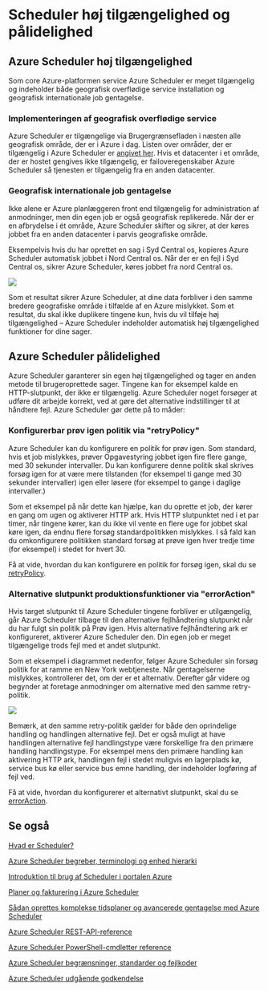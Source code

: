 <properties
 pageTitle="Scheduler høj tilgængelighed og pålidelighed"
 description="Scheduler høj tilgængelighed og pålidelighed"
 services="scheduler"
 documentationCenter=".NET"
 authors="derek1ee"
 manager="kevinlam1"
 editor=""/>
<tags
 ms.service="scheduler"
 ms.workload="infrastructure-services"
 ms.tgt_pltfrm="na"
 ms.devlang="dotnet"
 ms.topic="article"
 ms.date="08/16/2016"
 ms.author="deli"/>


# <a name="scheduler-high-availability-and-reliability"></a>Scheduler høj tilgængelighed og pålidelighed

## <a name="azure-scheduler-high-availability"></a>Azure Scheduler høj tilgængelighed

Som core Azure-platformen service Azure Scheduler er meget tilgængelig og indeholder både geografisk overflødige service installation og geografisk internationale job gentagelse.

### <a name="geo-redundant-service-deployment"></a>Implementeringen af geografisk overflødige service

Azure Scheduler er tilgængelige via Brugergrænsefladen i næsten alle geografisk område, der er i Azure i dag. Listen over områder, der er tilgængelig i Azure Scheduler er [angivet her](https://azure.microsoft.com/regions/#services). Hvis et datacenter i et område, der er hostet gengives ikke tilgængelig, er failoveregenskaber Azure Scheduler så tjenesten er tilgængelig fra en anden datacenter.

### <a name="geo-regional-job-replication"></a>Geografisk internationale job gentagelse

Ikke alene er Azure planlæggeren front end tilgængelig for administration af anmodninger, men din egen job er også geografisk replikerede. Når der er en afbrydelse i ét område, Azure Scheduler skifter og sikrer, at der køres jobbet fra en anden datacenter i parvis geografiske område.

Eksempelvis hvis du har oprettet en sag i Syd Central os, kopieres Azure Scheduler automatisk jobbet i Nord Central os. Når der er en fejl i Syd Central os, sikrer Azure Scheduler, køres jobbet fra nord Central os. 

![][1]

Som et resultat sikrer Azure Scheduler, at dine data forbliver i den samme bredere geografiske område i tilfælde af en Azure mislykket. Som et resultat, du skal ikke duplikere tingene kun, hvis du vil tilføje høj tilgængelighed – Azure Scheduler indeholder automatisk høj tilgængelighed funktioner for dine sager.

## <a name="azure-scheduler-reliability"></a>Azure Scheduler pålidelighed

Azure Scheduler garanterer sin egen høj tilgængelighed og tager en anden metode til brugeroprettede sager. Tingene kan for eksempel kalde en HTTP-slutpunkt, der ikke er tilgængelig. Azure Scheduler noget forsøger at udføre dit arbejde korrekt, ved at gøre det alternative indstillinger til at håndtere fejl. Azure Scheduler gør dette på to måder:

### <a name="configurable-retry-policy-via-retrypolicy"></a>Konfigurerbar prøv igen politik via "retryPolicy"

Azure Scheduler kan du konfigurere en politik for prøv igen. Som standard, hvis et job mislykkes, prøver Opgavestyring jobbet igen fire flere gange, med 30 sekunder intervaller. Du kan konfigurere denne politik skal skrives forsøg igen for at være mere tilstanden (for eksempel ti gange med 30 sekunder intervaller) igen eller løsere (for eksempel to gange i daglige intervaller.)

Som et eksempel på når dette kan hjælpe, kan du oprette et job, der kører en gang om ugen og aktiverer HTTP ark. Hvis HTTP slutpunktet ned i et par timer, når tingene kører, kan du ikke vil vente en flere uge for jobbet skal køre igen, da endnu flere forsøg standardpolitikken mislykkes. I så fald kan du omkonfigurere politikken standard forsøg at prøve igen hver tredje time (for eksempel) i stedet for hvert 30.

Få at vide, hvordan du kan konfigurere en politik for forsøg igen, skal du se [retryPolicy](scheduler-concepts-terms.md#retrypolicy).

### <a name="alternate-endpoint-configurability-via-erroraction"></a>Alternative slutpunkt produktionsfunktioner via "errorAction"

Hvis target slutpunkt til Azure Scheduler tingene forbliver er utilgængelig, går Azure Scheduler tilbage til den alternative fejlhåndtering slutpunkt når du har fulgt sin politik på Prøv igen. Hvis alternative fejlhåndtering ark er konfigureret, aktiverer Azure Scheduler den. Din egen job er meget tilgængelige trods fejl med et andet slutpunkt.

Som et eksempel i diagrammet nedenfor, følger Azure Scheduler sin forsøg politik for at ramme en New York webtjeneste. Når gentagelserne mislykkes, kontrollerer det, om der er et alternativ. Derefter går videre og begynder at foretage anmodninger om alternative med den samme retry-politik.

![][2]

Bemærk, at den samme retry-politik gælder for både den oprindelige handling og handlingen alternative fejl. Det er også muligt at have handlingen alternative fejl handlingstype være forskellige fra den primære handling handlingstype. For eksempel mens den primære handling kan aktivering HTTP ark, handlingen fejl i stedet muligvis en lagerplads kø, service bus kø eller service bus emne handling, der indeholder logføring af fejl ved.

Få at vide, hvordan du konfigurerer et alternativt slutpunkt, skal du se [errorAction](scheduler-concepts-terms.md#action-and-erroraction).

## <a name="see-also"></a>Se også

 [Hvad er Scheduler?](scheduler-intro.md)

 [Azure Scheduler begreber, terminologi og enhed hierarki](scheduler-concepts-terms.md)

 [Introduktion til brug af Scheduler i portalen Azure](scheduler-get-started-portal.md)

 [Planer og fakturering i Azure Scheduler](scheduler-plans-billing.md)

 [Sådan oprettes komplekse tidsplaner og avancerede gentagelse med Azure Scheduler](scheduler-advanced-complexity.md)

 [Azure Scheduler REST-API-reference](https://msdn.microsoft.com/library/mt629143)

 [Azure Scheduler PowerShell-cmdletter reference](scheduler-powershell-reference.md)

 [Azure Scheduler begrænsninger, standarder og fejlkoder](scheduler-limits-defaults-errors.md)

 [Azure Scheduler udgående godkendelse](scheduler-outbound-authentication.md)


[1]: ./media/scheduler-high-availability-reliability/scheduler-high-availability-reliability-image1.png

[2]: ./media/scheduler-high-availability-reliability/scheduler-high-availability-reliability-image2.png
